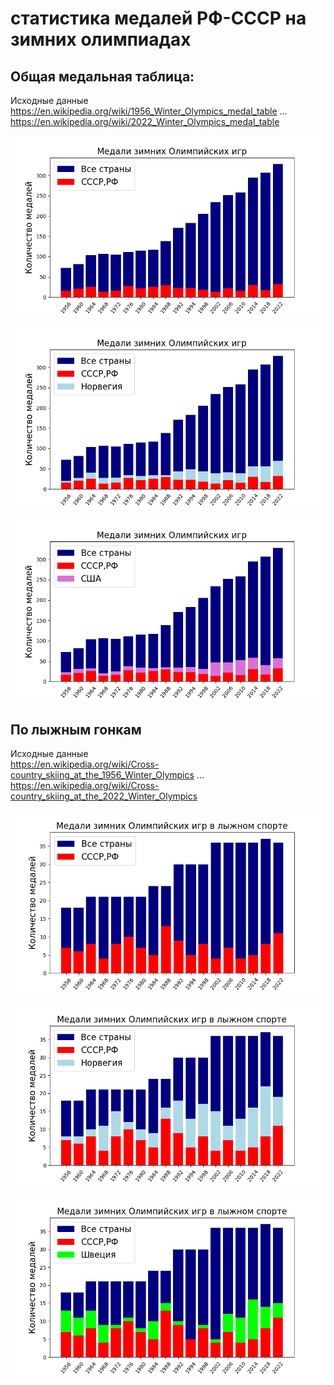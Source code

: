 # статистика медалей РФ-СССР на зимних олимпиадах

## Общая медальная таблица:

Исходные данные    
    https://en.wikipedia.org/wiki/1956_Winter_Olympics_medal_table
    ...
    https://en.wikipedia.org/wiki/2022_Winter_Olympics_medal_table

![](all_medals_rf.png)

![](all_medals_rf_norway.png)

![](all_medals_rf_usa.png)


## По лыжным гонкам
    
Исходные данные    
    https://en.wikipedia.org/wiki/Cross-country_skiing_at_the_1956_Winter_Olympics
    ...
    https://en.wikipedia.org/wiki/Cross-country_skiing_at_the_2022_Winter_Olympics

![](ski_medals_rf.png)

![](ski_medals_rf_norway.png)

![](ski_medals_rf_sweden.png)
